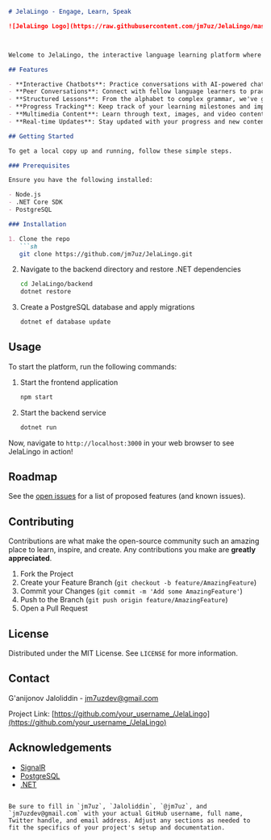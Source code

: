 ```markdown
# JelaLingo - Engage, Learn, Speak

![JelaLingo Logo](https://raw.githubusercontent.com/jm7uz/JelaLingo/master/jelalingo_logo.png)



Welcome to JelaLingo, the interactive language learning platform where you can learn new languages through engaging conversations and the power of natural language processing (NLP). JelaLingo connects language learners with chatbots and each other, making learning a new tongue both fun and effective.

## Features

- **Interactive Chatbots**: Practice conversations with AI-powered chatbots fine-tuned for language learning.
- **Peer Conversations**: Connect with fellow language learners to practice real-world conversations.
- **Structured Lessons**: From the alphabet to complex grammar, we've got your learning journey covered.
- **Progress Tracking**: Keep track of your learning milestones and improvements.
- **Multimedia Content**: Learn through text, images, and video content.
- **Real-time Updates**: Stay updated with your progress and new content with SignalR-based real-time notifications.

## Getting Started

To get a local copy up and running, follow these simple steps.

### Prerequisites

Ensure you have the following installed:

- Node.js
- .NET Core SDK
- PostgreSQL

### Installation

1. Clone the repo
   ```sh
   git clone https://github.com/jm7uz/JelaLingo.git
   ```
2. Navigate to the backend directory and restore .NET dependencies
   ```sh
   cd JelaLingo/backend
   dotnet restore
   ```
3. Create a PostgreSQL database and apply migrations
   ```sh
   dotnet ef database update
   ```

## Usage

To start the platform, run the following commands:

1. Start the frontend application
   ```sh
   npm start
   ```
2. Start the backend service
   ```sh
   dotnet run
   ```

Now, navigate to `http://localhost:3000` in your web browser to see JelaLingo in action!

## Roadmap

See the [open issues](https://github.com/jm7uz/JelaLingo/issues) for a list of proposed features (and known issues).

## Contributing

Contributions are what make the open-source community such an amazing place to learn, inspire, and create. Any contributions you make are **greatly appreciated**.

1. Fork the Project
2. Create your Feature Branch (`git checkout -b feature/AmazingFeature`)
3. Commit your Changes (`git commit -m 'Add some AmazingFeature'`)
4. Push to the Branch (`git push origin feature/AmazingFeature`)
5. Open a Pull Request

## License

Distributed under the MIT License. See `LICENSE` for more information.

## Contact

G'anijonov Jaloliddin - jm7uzdev@gmail.com

Project Link: [https://github.com/your_username_/JelaLingo](https://github.com/your_username_/JelaLingo)

## Acknowledgements

- [SignalR](https://dotnet.microsoft.com/apps/aspnet/signalr)
- [PostgreSQL](https://www.postgresql.org/)
- [.NET](https://dotnet.microsoft.com/)
```

Be sure to fill in `jm7uz`, `Jaloliddin`, `@jm7uz`, and `jm7uzdev@gmail.com` with your actual GitHub username, full name, Twitter handle, and email address. Adjust any sections as needed to fit the specifics of your project's setup and documentation.
